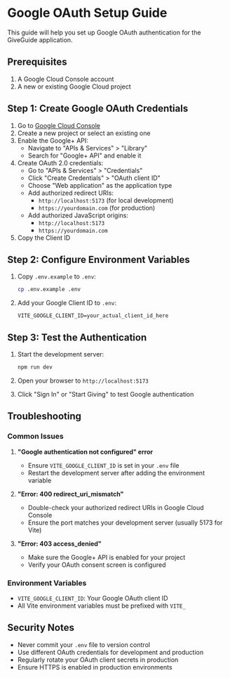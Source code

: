 # Google OAuth Setup Guide

This guide will help you set up Google OAuth authentication for the GiveGuide application.

## Prerequisites

1. A Google Cloud Console account
2. A new or existing Google Cloud project

## Step 1: Create Google OAuth Credentials

1. Go to [Google Cloud Console](https://console.cloud.google.com/)
2. Create a new project or select an existing one
3. Enable the Google+ API:
   - Navigate to "APIs & Services" > "Library"
   - Search for "Google+ API" and enable it
4. Create OAuth 2.0 credentials:
   - Go to "APIs & Services" > "Credentials"
   - Click "Create Credentials" > "OAuth client ID"
   - Choose "Web application" as the application type
   - Add authorized redirect URIs:
     - `http://localhost:5173` (for local development)
     - `https://yourdomain.com` (for production)
   - Add authorized JavaScript origins:
     - `http://localhost:5173`
     - `https://yourdomain.com`
5. Copy the Client ID

## Step 2: Configure Environment Variables

1. Copy `.env.example` to `.env`:
   ```bash
   cp .env.example .env
   ```

2. Add your Google Client ID to `.env`:
   ```
   VITE_GOOGLE_CLIENT_ID=your_actual_client_id_here
   ```

## Step 3: Test the Authentication

1. Start the development server:
   ```bash
   npm run dev
   ```

2. Open your browser to `http://localhost:5173`

3. Click "Sign In" or "Start Giving" to test Google authentication

## Troubleshooting

### Common Issues

1. **"Google authentication not configured" error**
   - Ensure `VITE_GOOGLE_CLIENT_ID` is set in your `.env` file
   - Restart the development server after adding the environment variable

2. **"Error: 400 redirect_uri_mismatch"**
   - Double-check your authorized redirect URIs in Google Cloud Console
   - Ensure the port matches your development server (usually 5173 for Vite)

3. **"Error: 403 access_denied"**
   - Make sure the Google+ API is enabled for your project
   - Verify your OAuth consent screen is configured

### Environment Variables

- `VITE_GOOGLE_CLIENT_ID`: Your Google OAuth client ID
- All Vite environment variables must be prefixed with `VITE_`

## Security Notes

- Never commit your `.env` file to version control
- Use different OAuth credentials for development and production
- Regularly rotate your OAuth client secrets in production
- Ensure HTTPS is enabled in production environments
